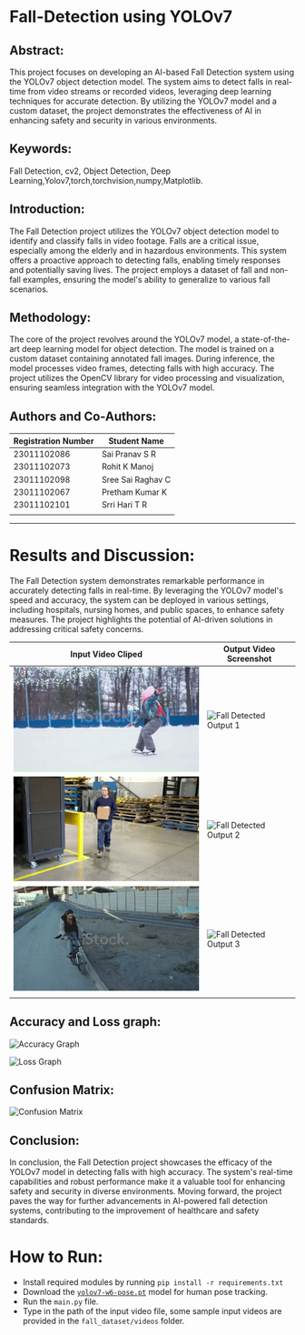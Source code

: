 # Fall-Detection using YOLOv7

## Abstract:

This project focuses on developing an AI-based Fall Detection system using the YOLOv7 object detection model. The system aims to detect falls in real-time from video streams or recorded videos, leveraging deep learning techniques for accurate detection. By utilizing the YOLOv7 model and a custom dataset, the project demonstrates the effectiveness of AI in enhancing safety and security in various environments.

## Keywords:

Fall Detection, cv2, Object Detection, Deep Learning,Yolov7,torch,torchvision,numpy,Matplotlib.

## Introduction:

The Fall Detection project utilizes the YOLOv7 object detection model to identify and classify falls in video footage. Falls are a critical issue, especially among the elderly and in hazardous environments. This system offers a proactive approach to detecting falls, enabling timely responses and potentially saving lives. The project employs a dataset of fall and non-fall examples, ensuring the model's ability to generalize to various fall scenarios.

## Methodology:

The core of the project revolves around the YOLOv7 model, a state-of-the-art deep learning model for object detection. The model is trained on a custom dataset containing annotated fall images. During inference, the model processes video frames, detecting falls with high accuracy. The project utilizes the OpenCV library for video processing and visualization, ensuring seamless integration with the YOLOv7 model.

## Authors and Co-Authors:

| Registration Number | Student Name      |
| ------------------- | ----------------- |
| 23011102086         | Sai Pranav S R    |
| 23011102073         | Rohit K Manoj     |
| 23011102098         | Sree Sai Raghav C |
| 23011102067         | Pretham Kumar K   |
| 23011102101         | Srri Hari T R     |
|                     |                   |

---

# Results and Discussion:

The Fall Detection system demonstrates remarkable performance in accurately detecting falls in real-time. By leveraging the YOLOv7 model's speed and accuracy, the system can be deployed in various settings, including hospitals, nursing homes, and public spaces, to enhance safety measures. The project highlights the potential of AI-driven solutions in addressing critical safety concerns.

| Input Video Cliped                                  | Output Video Screenshot                                                                                                                    |
| --------------------------------------------------- | ------------------------------------------------------------------------------------------------------------------------------------------ |
| ![Video 1](fall_dataset/samples/sample_video_1.gif) | ![Fall Detected Output 1](https://github.com/Srsp-coder/Fall-Detection-using-python/assets/166516543/c9007d1f-33ac-4493-ae81-484c5a4bd377) |
| ![Video 1](fall_dataset/samples/sample_video_2.gif) | ![Fall Detected Output 2](https://github.com/Srsp-coder/Fall-Detection-using-python/assets/166516543/09c5a609-9b97-49fb-94e9-711f7f7fc100) |
| ![Video 1](fall_dataset/samples/sample_video_3.gif) | ![Fall Detected Output 3](https://github.com/Srsp-coder/Fall-Detection-using-python/assets/166516543/933fed5d-4c13-45ef-bb47-06677819ca83) |
|                                                     |                                                                                                                                            |

## Accuracy and Loss graph:

![Accuracy Graph](https://github.com/Srsp-coder/Fall-Detection-using-python/assets/166516543/fa216c76-c518-41bf-ab42-46a1501e871f)

![Loss Graph](https://github.com/Srsp-coder/Fall-Detection-using-python/assets/166516543/6d09c2b0-a6dd-42b1-8f89-afb786e70a78)

## Confusion Matrix:

![Confusion Matrix](https://github.com/Srsp-coder/Fall-Detection-using-python/assets/166516543/3a94b409-d6b6-436f-ae59-468859a911e3)

## Conclusion:

In conclusion, the Fall Detection project showcases the efficacy of the YOLOv7 model in detecting falls with high accuracy. The system's real-time capabilities and robust performance make it a valuable tool for enhancing safety and security in diverse environments. Moving forward, the project paves the way for further advancements in AI-powered fall detection systems, contributing to the improvement of healthcare and safety standards.

# How to Run:

- Install required modules by running `pip install -r requirements.txt`
- Download the [`yolov7-w6-pose.pt`](https://github.com/WongKinYiu/yolov7/releases/download/v0.1/yolov7-w6-pose.pt) model for human pose tracking.
- Run the `main.py` file.
- Type in the path of the input video file, some sample input videos are provided in the `fall_dataset/videos` folder.

